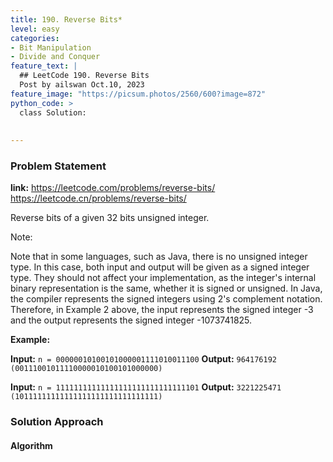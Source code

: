 ```yaml
---
title: 190. Reverse Bits*
level: easy
categories:
- Bit Manipulation
- Divide and Conquer
feature_text: |
  ## LeetCode 190. Reverse Bits
  Post by ailswan Oct.10, 2023
feature_image: "https://picsum.photos/2560/600?image=872"
python_code: >
  class Solution:
        
   
---
```


### Problem Statement
**link:**
https://leetcode.com/problems/reverse-bits/
https://leetcode.cn/problems/reverse-bits/

Reverse bits of a given 32 bits unsigned integer.

Note:

Note that in some languages, such as Java, there is no unsigned integer type. In this case, both input and output will be given as a signed integer type. They should not affect your implementation, as the integer's internal binary representation is the same, whether it is signed or unsigned.
In Java, the compiler represents the signed integers using 2's complement notation. Therefore, in Example 2 above, the input represents the signed integer -3 and the output represents the signed integer -1073741825.

**Example:**

**Input:** `n = 00000010100101000001111010011100`
**Output:** `964176192 (00111001011110000010100101000000)`
 
**Input:** `n = 11111111111111111111111111111101`
**Output:** `3221225471 (10111111111111111111111111111111)`
 

### Solution Approach
 
#### Algorithm
 
